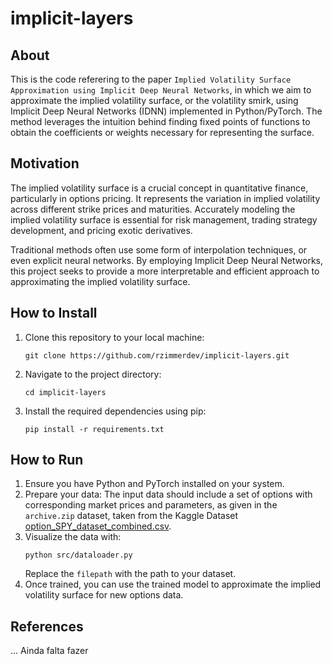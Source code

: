 # implicit-layers

## About
This is the code referering to the paper `Implied Volatility Surface Approximation using Implicit Deep Neural Networks`,
in which we aim to approximate the implied volatility surface, or the volatility smirk, 
using Implicit Deep Neural Networks (IDNN) implemented in Python/PyTorch. 
The method leverages the intuition behind finding fixed points of functions to obtain the coefficients or 
weights necessary for representing the surface.

## Motivation
The implied volatility surface is a crucial concept in quantitative finance, particularly in options pricing. 
It represents the variation in implied volatility across different strike prices and maturities. 
Accurately modeling the implied volatility surface is essential for risk management, 
trading strategy development, and pricing exotic derivatives. 

Traditional methods often use some form of interpolation techniques, or even explicit neural networks. 
By employing Implicit Deep Neural Networks, 
this project seeks to provide a more interpretable and efficient approach to approximating the implied volatility surface.

## How to Install
1. Clone this repository to your local machine:
   ```
   git clone https://github.com/rzimmerdev/implicit-layers.git
   ```
2. Navigate to the project directory:
   ```
   cd implicit-layers
   ```
3. Install the required dependencies using pip:
   ```
   pip install -r requirements.txt
   ```

## How to Run
1. Ensure you have Python and PyTorch installed on your system.
2. Prepare your data: The input data should include a set of options with corresponding market prices and parameters,
    as given in the `archive.zip` dataset, taken from the Kaggle Dataset [option_SPY_dataset_combined.csv](https://www.kaggle.com/datasets/shawlu/option-spy-dataset-combinedcsv).
3. Visualize the data with:
   ```
   python src/dataloader.py
   ```
   Replace the `filepath` with the path to your dataset.
4. Once trained, you can use the trained model to approximate the implied volatility surface for new options data.

## References
... Ainda falta fazer
